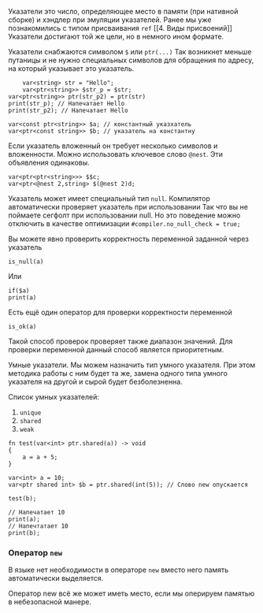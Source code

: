 
Указатели это число, определяющее место в памяти (при нативной
сборке) и хэндлер при эмуляции указателей.
Ранее мы уже познакомились с типом присваивания `ref` [[4. Виды присвоений]]
Указатели достигают той же цели, но в немного ином формате.

Указатели снабжаются символом `$` или `ptr(...)`
Так возникнет меньше путаницы и не нужно специальных символов
для обращения по адресу, на который указывает это  указатель.

```
	var<string> str = "Hello";
	var<ptr<string>> $str_p = $str;
var<ptr<string>> ptr(str_p2) = ptr(str)
print(str_p); // Напечатает Hello
print(str_p2); // Напечатает Hello
```

```
var<const ptr<string>> $a; // константный указхатель
var<ptr<const string>> $b; // указатель на константну
```

Если указатель вложенный он требует несколько символов 
и вложенности. Можно использовать ключевое слово `@nest`.
Эти объявления одинаковы.
```
var<ptr<ptr<string>>> $$c;
var<ptr<@nest 2,string> $(@nest 2)d;
```

Указатель может имеет специальный тип `null`.
Компилятор автоматически проверяет указатель при использовании
Так что вы не поймаете сегфолт при использовании null.
Но это поведение можно отключить в качестве оптимизации
`#compiler.no_null_check = true;`

Вы можете явно проверить корректность переменной заданной 
через указатель
```
is_null(a)
```
Или
```
if($a)
print(a)
```

Есть ещё один оператор для проверки корректности переменной
```
is_ok(a)
```
Такой способ проверок проверяет также диапазон значений. 
Для проверки переменной данный способ является приоритетным.

Умные указатели.
Мы можем назначить тип умного указателя. При этом методика работы с ним
будет та же, замена одного типа умного указателя на другой и сырой будет
безболезненна.

Список умных указателей:
1) `unique`
2) `shared`
3) `weak`

```
fn test(var<int> ptr.shared(a)) -> void
{
    a = a + 5;
}

var<int> a = 10;
var<ptr shared int> $b = ptr.shared(int(5)); // Слово new опускается

test(b);

// Напечатает 10
print(a);
// Напечтатает 10
print(b);
```

### Оператор `new`

В языке нет необходимости в операторе `new` 
вместо него память автоматически выделяется.

Оператор new всё же может иметь место, если мы оперируем памятью 
в небезопасной манере.